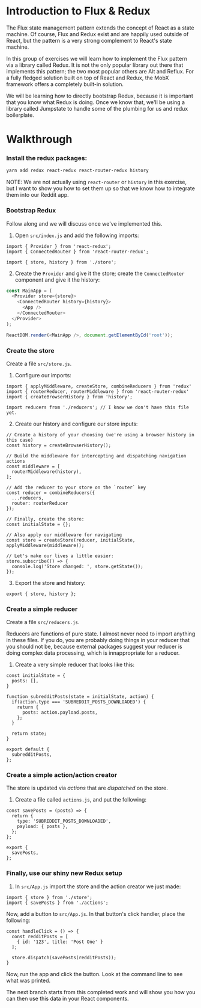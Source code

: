 # Introduction to Flux & Redux

The Flux state management pattern extends the concept of React as a state machine. Of course, Flux and Redux exist and are happily used outside of React, but the pattern is a very strong complement to React's state machine.

In this group of exercises we will learn how to implement the Flux pattern via a library called Redux. It is not the only popular library out there that implements this pattern; the two most popular others are Alt and Reflux. For a fully fledged solution built on top of React and Redux, the MobX framework offers a completely built-in solution.

We will be learning how to directly bootstrap Redux, because it is important that you know what Redux is doing. Once we know that, we'll be using a library called Jumpstate to handle some of the plumbing for us and redux boilerplate.

# Walkthrough
### Install the redux packages:
```bash
yarn add redux react-redux react-router-redux history
```
NOTE: We are not actually using `react-router` or `history` in this exercise, but I want to show you how to set them up so that we know how to integrate them into our Reddit app.

### Bootstrap Redux
Follow along and we will discuss once we've implemented this.

1. Open `src/index.js` and add the following imports:
```
import { Provider } from 'react-redux';
import { ConnectedRouter } from 'react-router-redux';

import { store, history } from './store';
```

2. Create the `Provider` and give it the store; create the `ConnectedRouter` component and give it the history:
```js
const MainApp = (
  <Provider store={store}>
    <ConnectedRouter history={history}>
      <App />
    </ConnectedRouter>
  </Provider>
);

ReactDOM.render(<MainApp />, document.getElementById('root'));
```

### Create the store
Create a file `src/store.js`.

1. Configure our imports:
```
import { applyMiddleware, createStore, combineReducers } from 'redux'
import { routerReducer, routerMiddleware } from 'react-router-redux'
import { createBrowserHistory } from 'history';

import reducers from './reducers'; // I know we don't have this file yet.
```

2. Create our history and configure our store inputs:
```
// Create a history of your choosing (we're using a browser history in this case)
const history = createBrowserHistory();

// Build the middleware for intercepting and dispatching navigation actions
const middleware = [
  routerMiddleware(history),
];

// Add the reducer to your store on the `router` key
const reducer = combineReducers({
  ...reducers,
  router: routerReducer
});
```

```
// Finally, create the store:
const initialState = {};

// Also apply our middleware for navigating
const store = createStore(reducer, initialState, applyMiddleware(middleware));
```

```
// Let's make our lives a little easier:
store.subscribe(() => {
  console.log('Store changed: ', store.getState());
});
```

3. Export the store and history:
```
export { store, history };
```

### Create a simple reducer
Create a file `src/reducers.js`.

Reducers are functions of pure state. I almost never need to import anything in these files. If you do, you are probably doing things in your reducer that you should not be, because external packages suggest your reducer is doing complex data processing, which is innappropriate for a reducer.

1. Create a very simple reducer that looks like this:
```
const initialState = {
  posts: [],
}

function subredditPosts(state = initialState, action) {
  if(action.type === 'SUBREDDIT_POSTS_DOWNLOADED') {
    return {
      posts: action.payload.posts,
    };
  }

  return state;
}

export default {
  subredditPosts,
};
```

### Create a simple action/action creator
The store is updated via *actions* that are *dispatched* on the store.

1. Create a file called `actions.js`, and put the following:
```
const savePosts = (posts) => {
  return {
    type: 'SUBREDDIT_POSTS_DOWNLOADED',
    payload: { posts },
  };
};

export {
  savePosts,
};
```

### Finally, use our shiny new Redux setup
1. In `src/App.js` import the store and the action creator we just made:
```
import { store } from './store';
import { savePosts } from './actions';
```

Now, add a button to `src/App.js`. In that button's click handler, place the following:

```
const handleClick = () => {
  const redditPosts = [
    { id: '123', title: 'Post One' }
  ];

  store.dispatch(savePosts(redditPosts));
}
```

Now, run the app and click the button. Look at the command line to see what was printed.

The next branch starts from this completed work and will show you how you can then use this data in your React components.
